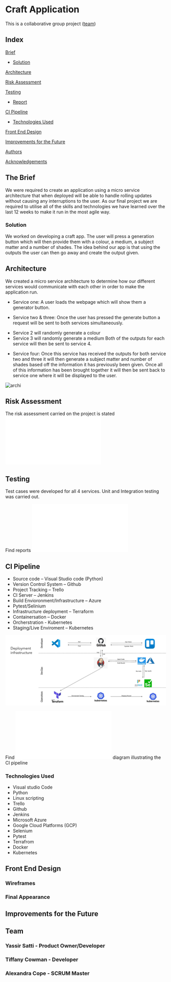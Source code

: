 # Craft Application

This is a collaborative group project ([team](#auth))

## Index
[Brief](#brief)
   * [Solution](#solution)
   
[Architecture](#architecture)

[Risk Assessment](#risk)

[Testing](#testing)
   * [Report](#report)

     
[CI Pipeline](#cipipeline)
   * [Technologies Used](#tech)
     
[Front End Design](#FE)

[Improvements for the Future](#improve)

[Authors](#auth)

[Acknowledgements](#ack)

<a name="brief"></a>
## The Brief

 We were required to create an application using a micro service architecture that when deployed will be able to handle rolling updates without causing any interruptions to the user. As our final project we are required to utilise all of the skills and technologies we have learned over the last 12 weeks to make it run in the most agile way.

<a name="solution"></a>
### Solution

We worked on developing a craft app. The user will press a generation button which will then provide them with a colour, a medium, a subject matter and a number of shades. The idea behind our app is that using the outputs the user can then go away and create the output given. 

<a name="architecture"></a>
## Architecture

We created a micro service architecture to determine how our different services would communicate with each other in order to make the application run. 

* Service one:
A user loads the webpage which will show them a generator button. 

* Service two & three:
Once the user has pressed the generate button a request will be sent to both services simultaneously. 
-	Service 2 will randomly generate a colour 
-	Service 3 will randomly generate a medium
Both of the outputs for each service will then be sent to service 4.

* Service four:
Once this service has received the outputs for both service two and three it will then generate a subject matter and number of shades based off the information it has previously been given. 
Once all of this information has been brought together it will then be sent back to service one where it will be displayed to the user. 

![archi](/docs/Craft_Presentation_archiecture.jpg) 

<a name="risk"></a>
## Risk Assessment

The risk assessment carried on the project is stated ![here](/docs/craft_Risk_Assessment_V2.pdf)

<a name="testing"></a>
## Testing

Test cases were developed for all 4 services.
Unit and Integration testing was carried out.

Find reports ![here](/docs/Craft_Presentation_testing.pdf)



<a name="cipipeline"></a>
## CI Pipeline

* Source code – Visual Studio code (Python)
* Version Control System – Github
* Project Tracking – Trello
* CI Server – Jenkins
* Build Envioronment/Infrastructure – Azure
* Pytest/Selinium 
* Infrastructure deployment – Terraform 
* Containersation – Docker
* Orcherstration - Kubernetes
* Staging/Live Enviroment – Kubernetes

![cipipeline](/docs/caft_Presentation_CI_pipeline.jpg)

Find ![here](/docs/Craft_Presentation_CI_pipeline.pdf) diagram illustrating the CI pipeline

<a name="tech"></a>
### Technologies Used

* Visual studio Code
* Python
* Linux scripting
* Trello 
* Github
* Jenkins
* Microsoft Azure
* Google Cloud Platforms (GCP)
* Selenium
* Pytest
* Terrafrom
* Docker
* Kubernetes


<a name="FE"></a>
## Front End Design
### Wireframes

### Final Appearance

<a name="improve"></a>
## Improvements for the Future



<a name="auth"></a>
## Team

### Yassir Satti   - Product Owner/Developer
### Tiffany Cowman - Developer
### Alexandra Cope - SCRUM Master

